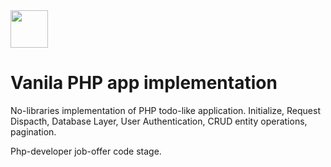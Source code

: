 <a href="https://github.com/buzz8year" target="_blank">
    <img src="https://avatars0.githubusercontent.com/u/4325095" height="60px">
</a>

# Vanila PHP app implementation

No-libraries implementation of PHP todo-like application. Initialize, Request Dispacth, Database Layer, User Authentication, CRUD entity operations, pagination.

Php-developer job-offer code stage.
